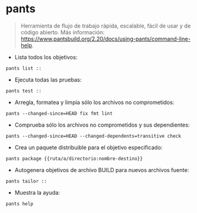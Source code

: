 # pants

> Herramienta de flujo de trabajo rápida, escalable, fácil de usar y de código abierto.
> Más información: <https://www.pantsbuild.org/2.20/docs/using-pants/command-line-help>.

- Lista todos los objetivos:

`pants list ::`

- Ejecuta todas las pruebas:

`pants test ::`

- Arregla, formatea y limpia sólo los archivos no comprometidos:

`pants --changed-since=HEAD fix fmt lint`

- Comprueba sólo los archivos no comprometidos y sus dependientes:

`pants --changed-since=HEAD --changed-dependents=transitive check`

- Crea un paquete distribuible para el objetivo especificado:

`pants package {{ruta/a/directorio:nombre-destino}}`

- Autogenera objetivos de archivo BUILD para nuevos archivos fuente:

`pants tailor ::`

- Muestra la ayuda:

`pants help`
